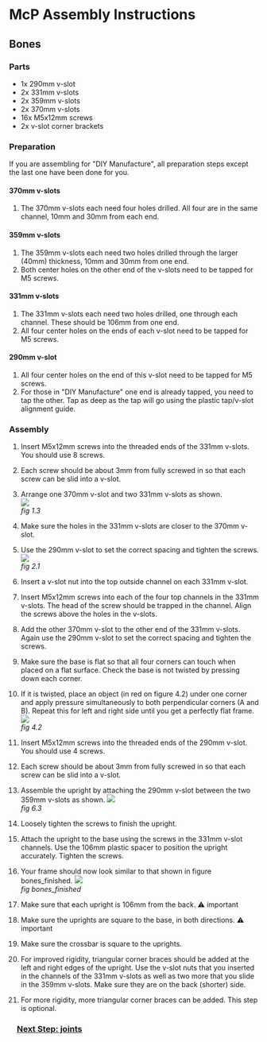 # McP Assembly Instructions

## Bones

### Parts  

* 1x 290mm v-slot
* 2x 331mm v-slots
* 2x 359mm v-slots
* 2x 370mm v-slots
* 16x M5x12mm screws
* 2x v-slot corner brackets

### Preparation

If you are assembling for "DIY Manufacture", all preparation steps except the last one have been done for you.

#### 370mm v-slots
1. The 370mm v-slots each need four holes drilled. All four are in the same channel, 10mm and 30mm from each end.

#### 359mm v-slots
1. The 359mm v-slots each need two holes drilled through the larger (40mm) thickness, 10mm and 30mm from one end.
1. Both center holes on the other end of the v-slots need to be tapped for M5 screws.

#### 331mm v-slots

1. The 331mm v-slots each need two holes drilled, one through each channel.  These should be 106mm from one end.
1. All four center holes on the ends of each v-slot need to be tapped for M5 screws.

#### 290mm v-slot

1. All four center holes on the end of this v-slot need to be tapped for M5 screws.
1. For those in "DIY Manufacture" one end is already tapped, you need to tap the other.  Tap as deep as the tap will go using the plastic tap/v-slot alignment guide.

### Assembly

1. Insert M5x12mm screws into the threaded ends of the 331mm v-slots.  You should use 8 screws.
1. Each screw should be about 3mm from fully screwed in so that each screw can be slid into a v-slot.

1. Arrange one 370mm v-slot and two 331mm v-slots as shown.  
![](img/fig1.3.jpg)\
*fig 1.3*
1. Make sure the holes in the 331mm v-slots are closer to the 370mm v-slot.

1. Use the 290mm v-slot to set the correct spacing and tighten the screws.
![](img/fig2.1.jpg)\
*fig 2.1*
1. Insert a v-slot nut into the top outside channel on each 331mm v-slot.
1. Insert M5x12mm screws into each of the four top channels in the 331mm v-slots.  The head of the screw should be trapped in the channel.  Align the screws above the holes in the v-slots.

1. Add the other 370mm v-slot to the other end of the 331mm v-slots.  Again use the 290mm v-slot to set the correct spacing and tighten the screws.

1. Make sure the base is flat so that all four corners can touch when placed on a flat surface.  Check the base is not twisted by pressing down each corner.
1. If it is twisted, place an object (in red on figure 4.2) under one corner and apply pressure simultaneously to both perpendicular corners (A and B). Repeat this for left and right side until you get a perfectly flat frame.
![](img/fig4.2.jpg)\
*fig 4.2*
1. Insert M5x12mm screws into the threaded ends of the 290mm v-slot.  You should use 4 screws.
1. Each screw should be about 3mm from fully screwed in so that each screw can be slid into a v-slot.
1. Assemble the upright by attaching the 290mm v-slot between the two 359mm v-slots as shown.
![](img/fig6.3.jpg)\
*fig 6.3*
1. Loosely tighten the screws to finish the upright.
1. Attach the upright to the base using the screws in the 331mm v-slot channels.  Use the 106mm plastic spacer to position the upright accurately.  Tighten the screws.
1. Your frame should now look similar to that shown in figure bones_finished.
![](img/bones_finished.png)\
*fig bones_finished* 
1. Make sure that each upright is 106mm from the back.
   :warning: important
1. Make sure the uprights are square to the base, in both directions.
   :warning: important
1. Make sure the crossbar is square to the uprights.
1. For improved rigidity, triangular corner braces should be added at the left and right edges of the upright.  Use the v-slot nuts that you inserted in the channels of the 331mm v-slots as well as two more that you slide in the 359mm v-slots.  Make sure they are on the back (shorter) side.
1. For more rigidity, more triangular corner braces can be added.  This step is optional.






### &nbsp;&nbsp;&nbsp; [Next Step: joints](joints.md)
